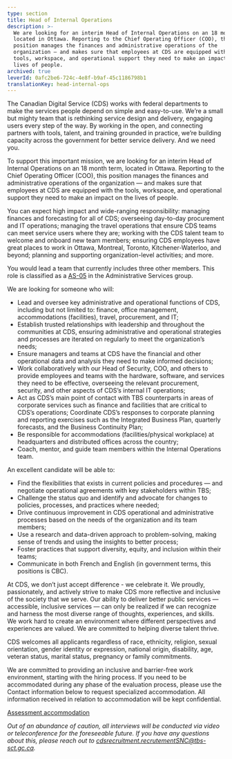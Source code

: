 ```yaml
---
type: section
title: Head of Internal Operations
description: >-
  We are looking for an interim Head of Internal Operations on an 18 month term,
  located in Ottawa. Reporting to the Chief Operating Officer (COO), this
  position manages the finances and administrative operations of the
  organization — and makes sure that employees at CDS are equipped with the
  tools, workspace, and operational support they need to make an impact on the
  lives of people.
archived: true
leverId: 0afc2be6-724c-4e8f-b9af-45c1186798b1
translationKey: head-internal-ops
---
```

The Canadian Digital Service (CDS) works with federal departments to make the services people depend on simple and easy-to-use. We’re a small but mighty team that is rethinking service design and delivery, engaging users every step of the way. By working in the open, and connecting partners with tools, talent, and training grounded in practice, we’re building capacity across the government for better service delivery. And we need you.

To support this important mission, we are looking for an interim Head of Internal Operations on an 18 month term, located in Ottawa. Reporting to the Chief Operating Officer (COO), this position manages the finances and administrative operations of the organization — and makes sure that employees at CDS are equipped with the tools, workspace, and operational support they need to make an impact on the lives of people.

You can expect high impact and wide-ranging responsibility: managing finances and forecasting for all of CDS; overseeing day-to-day procurement and IT operations; managing the travel operations that ensure CDS teams can meet service users where they are; working with the CDS talent team to welcome and onboard new team members; ensuring CDS employees have great places to work in Ottawa, Montreal, Toronto, Kitchener-Waterloo, and beyond; planning and supporting organization-level activities; and more. 

You would lead a team that currently includes three other members. This role is classified as a [AS-05](https://www.tbs-sct.gc.ca/agreements-conventions/view-visualiser-eng.aspx?id=15#toc993929940) in the Administrative Services group.

We are looking for someone who will:

* Lead and oversee key administrative and operational functions of CDS, including but not limited to: finance, office management, accommodations (facilities), travel, procurement, and IT;
* Establish trusted relationships with leadership and throughout the communities at CDS, ensuring administrative and operational strategies and processes are iterated on regularly to meet the organization’s needs;
* Ensure managers and teams at CDS have the financial and other operational data and analysis they need to make informed decisions;
* Work collaboratively with our Head of Security, COO, and others to provide employees and teams with the hardware, software, and services they need to be effective, overseeing the relevant procurement, security, and other aspects of CDS’s internal IT operations;
* Act as CDS’s main point of contact with TBS counterparts in areas of corporate services such as finance and facilities that are critical to CDS’s operations;
Coordinate CDS’s responses to corporate planning and reporting exercises such as the Integrated Business Plan, quarterly forecasts, and the Business Continuity Plan;
* Be responsible for accommodations (facilities/physical workplace) at headquarters and distributed offices across the country;
* Coach, mentor, and guide team members within the Internal Operations team.

An excellent candidate will be able to:

* Find the flexibilities that exists in current policies and procedures — and negotiate operational agreements with key stakeholders within TBS;
* Challenge the status quo and identify and advocate for changes to policies, processes, and practices where needed;
* Drive continuous improvement in CDS operational and administrative processes based on the needs of the organization and its team members;
* Use a research and data-driven approach to problem-solving, making sense of trends and using the insights to better process;
* Foster practices that support diversity, equity, and inclusion within their teams;
* Communicate in both French and English (in government terms, this positions is CBC).

At CDS, we don’t just accept difference - we celebrate it. We proudly, passionately, and actively strive to make CDS more reflective and inclusive of the society that we serve. Our ability to deliver better public services — accessible, inclusive services — can only be realized if we can recognize and harness the most diverse range of thoughts, experiences, and skills. We work hard to create an environment where different perspectives and experiences are valued. We are committed to helping diverse talent thrive.

CDS welcomes all applicants regardless of race, ethnicity, religion, sexual orientation, gender identity or expression, national origin, disability, age, veteran status, marital status, pregnancy or family commitments.

We are committed to providing an inclusive and barrier-free work environment, starting with the hiring process. If you need to be accommodated during any phase of the evaluation process, please use the Contact information below to request specialized accommodation. All information received in relation to accommodation will be kept confidential.

[Assessment accommodation](https://www.canada.ca/en/public-service-commission/services/assessment-accommodation-page.html)

*Out of an abundance of caution, all interviews will be conducted via video or teleconference for the foreseeable future. If you have any questions about this, please reach out to [cdsrecruitment.recrutementSNC@tbs-sct.gc.ca](mailto:cdsrecruitment.recrutementSNC@tbs-sct.gc.ca).*

